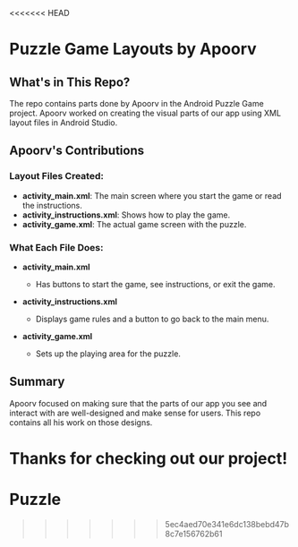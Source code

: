 <<<<<<< HEAD
# Puzzle Game Layouts by Apoorv

## What's in This Repo?
The repo contains parts done by Apoorv in the Android Puzzle Game project. Apoorv worked on creating the visual parts of our app using XML layout files in Android Studio.

## Apoorv's Contributions

### Layout Files Created:
- **activity_main.xml**: The main screen where you start the game or read the instructions.
- **activity_instructions.xml**: Shows how to play the game.
- **activity_game.xml**: The actual game screen with the puzzle.

### What Each File Does:
- **activity_main.xml**
  - Has buttons to start the game, see instructions, or exit the game.
  
- **activity_instructions.xml**
  - Displays game rules and a button to go back to the main menu.
  
- **activity_game.xml**
  - Sets up the playing area for the puzzle.


## Summary
Apoorv focused on making sure that the parts of our app you see and interact with are well-designed and make sense for users. This repo contains all his work on those designs.

Thanks for checking out our project!
=======
# Puzzle
>>>>>>> 5ec4aed70e341e6dc138bebd47b8c7e156762b61
